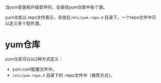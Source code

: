 
当yum安装和升级软件时，会查找yum仓库中各个源。

yum仓库以.repo文件表示，存放在`/etc/yum.repo.d` 目录下，一个repo文件中可以定义多个软件源。

# yum仓库

yum仓库可以以2种方式定义：


- yum.conf配置文件中。
- `/etc/yum.repo.d` 目录下的 .repo文件中（推荐方式）。



